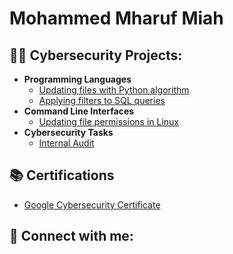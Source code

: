 <h1>Mohammed Mharuf Miah

<h2>👨‍💻 Cybersecurity Projects:</h2>

- <b>Programming Languages</b>
  - [Updating files with Python algorithm]()
  - [Applying filters to SQL queries]()
- <b>Command Line Interfaces</b>
  - [Updating file permissions in Linux]()
- <b>Cybersecurity Tasks</b>
  - [Internal Audit]()

<h2>📚 Certifications</h2>

 - [Google Cybersecurity Certificate](https://github.com/mharuf/Google-Certificate)

<h2> 🤳 Connect with me:</h2>

